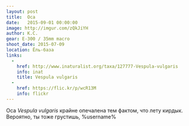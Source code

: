 ```yaml
---
layout: post
title:  Оса
date:   2015-09-01 00:00:00
image: http://imgur.com/zQkJiYH
author: К.С.
gear: E-300 / 35mm macro
shoot_date: 2015-07-09
location: Ёль-база
links:
  -
    href: http://www.inaturalist.org/taxa/127777-Vespula-vulgaris
    info: inat
    title: Vespula vulgaris
  -
    href: https://flic.kr/p/wcR13M
    info: flickr
---
```


Оса _Vespula vulgaris_ крайне опечалена тем фактом, что лету кирдык. Вероятно, ты тоже грустишь, %username%
